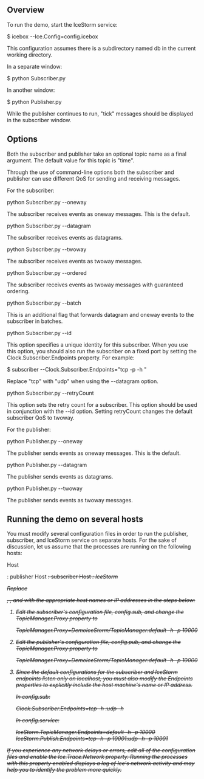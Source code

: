 Overview
--------

To run the demo, start the IceStorm service:

$ icebox --Ice.Config=config.icebox

This configuration assumes there is a subdirectory named db in the
current working directory.

In a separate window:

$ python Subscriber.py

In another window:

$ python Publisher.py

While the publisher continues to run, "tick" messages should be
displayed in the subscriber window.


Options
-------

Both the subscriber and publisher take an optional topic name as a
final argument. The default value for this topic is "time".

Through the use of command-line options both the subscriber and
publisher can use different QoS for sending and receiving messages.

For the subscriber:

python Subscriber.py --oneway

  The subscriber receives events as oneway messages. This is the
  default.

python Subscriber.py --datagram

  The subscriber receives events as datagrams.

python Subscriber.py --twoway

  The subscriber receives events as twoway messages.

python Subscriber.py --ordered

  The subscriber receives events as twoway messages with guaranteed
  ordering.

python Subscriber.py --batch

  This is an additional flag that forwards datagram and oneway events
  to the subscriber in batches.

python Subscriber.py --id <id>

  This option specifies a unique identity for this subscriber. When
  you use this option, you should also run the subscriber on a fixed
  port by setting the Clock.Subscriber.Endpoints property. For
  example:

  $ subscriber --Clock.Subscriber.Endpoints="tcp -p <port> -h <host>"

  Replace "tcp" with "udp" when using the --datagram option.

python Subscriber.py --retryCount <count>

  This option sets the retry count for a subscriber. This option
  should be used in conjunction with the --id option. Setting
  retryCount changes the default subscriber QoS to twoway.

For the publisher:

python Publisher.py --oneway

  The publisher sends events as oneway messages. This is the default.

python Publisher.py --datagram

  The publisher sends events as datagrams.

python Publisher.py --twoway

  The publisher sends events as twoway messages.


Running the demo on several hosts
---------------------------------

You must modify several configuration files in order to run the
publisher, subscriber, and IceStorm service on separate hosts. For
the sake of discussion, let us assume that the processes are running
on the following hosts:

  Host <P>: publisher
  Host <S>: subscriber
  Host <I>: IceStorm

Replace <P>, <S>, and <I> with the appropriate host names or IP
addresses in the steps below:

1. Edit the subscriber's configuration file, config.sub, and change
   the TopicManager.Proxy property to

   TopicManager.Proxy=DemoIceStorm/TopicManager:default -h <I> -p 10000

2. Edit the publisher's configuration file, config.pub, and change
   the TopicManager.Proxy property to

   TopicManager.Proxy=DemoIceStorm/TopicManager:default -h <I> -p 10000

3. Since the default configurations for the subscriber and IceStorm
   endpoints listen only on localhost, you must also modify the Endpoints
   properties to explicitly include the host machine's name or IP
   address.

   In config.sub:

   Clock.Subscriber.Endpoints=tcp -h <S>:udp -h <S>

   In config.service:

   IceStorm.TopicManager.Endpoints=default -h <I> -p 10000
   IceStorm.Publish.Endpoints=tcp -h <I> -p 10001:udp -h <I> -p 10001

If you experience any network delays or errors, edit all of the
configuration files and enable the Ice.Trace.Network property. Running
the processes with this property enabled displays a log of Ice's
network activity and may help you to identify the problem more
quickly.